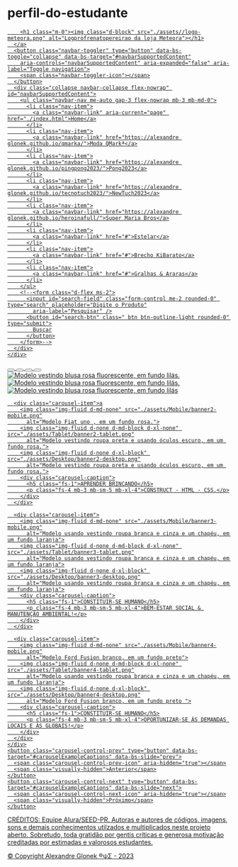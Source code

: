 # perfil-do-estudante
<!DOCTYPE html>
<html lang="pt-br">
<head>
  <meta charset="UTF-8" />
  <meta name="viewport" content="width=device-width, initial-scale=1.0" />
  <link rel="shortcut icon" href="./assets/favicon.png" type="image/x-icon">
  <title>Meu Banner</title>
  <link rel="stylesheet" href="https://cdn.jsdelivr.net/npm/bootstrap-icons@1.10.5/font/bootstrap-icons.css">
  <link href="https://cdn.jsdelivr.net/npm/bootstrap@5.0.2/dist/css/bootstrap.min.css" rel="stylesheet"
    integrity="sha384-EVSTQN3/azprG1Anm3QDgpJLIm9Nao0Yz1ztcQTwFspd3yD65VohhpuuCOmLASjC" crossorigin="anonymous" />
  <link rel="stylesheet" href="styles.css">
</head>
 
<body>
  <!-- header/navbar -->
  <nav class="navbar navbar-expand-md navbar-light bg-black navbar-dark navbar-fixed">
    <div class="container-fluid">
      <a class="navbar-brand" href="./index.html">
       
        <h1 class="m-0"><img class="d-block" src="./assets//logo-meteora.png" alt="Logprofrenatopereirao da loja Meteora"></h1>
      </a>
      <button class="navbar-toggler" type="button" data-bs-toggle="collapse" data-bs-target="#navbarSupportedContent"
        aria-controls="navbarSupportedContent" aria-expanded="false" aria-label="Toggle navigation">
        <span class="navbar-toggler-icon"></span>
      </button>
      <div class="collapse navbar-collapse flex-nowrap" id="navbarSupportedContent">
        <ul class="navbar-nav me-auto gap-3 flex-nowrap mb-3 mb-md-0">
          <li class="nav-item">
            <a class="navbar-link" aria-current="page" href="./index.html">Home</a>
          </li>
          <li class="nav-item">
            <a class="navbar-link" href="https://alexandre glonek.github.io/qmarka/">Moda QMarkª</a>
          </li>
          <li class="nav-item">
            <a class="navbar-link" href="https://alexandre glonek.github.io/pingpong2023/">Pong2023</a>
          </li>
          <li class="nav-item">
            <a class="navbar-link" href="https://alexandre glonek.github.io/tecnotuch2023/">NewTuch2023</a>
          </li>
          <li class="nav-item">
            <a class="navbar-link" href="https://alexandre glonek.github.io/heroinafull/">Super Maria Bros</a>
          </li>
          <li class="nav-item">
            <a class="navbar-link" href="#">Estelar</a>
          </li>
          <li class="nav-item">
            <a class="navbar-link" href="#">Brecho KiBarato</a>
          </li>
          <li class="nav-item">
            <a class="navbar-link" href="#">Gralhas & Araras</a>
          </li>
        </ul>
        <!--<form class="d-flex ms-2">
          <input id="search-field" class="form-control me-2 rounded-0" type="search" placeholder="Digite o Produto"
            aria-label="Pesquisar" />
          <button id="search-btn" class=" btn btn-outline-light rounded-0" type="submit">
            Buscar
          </button>
        </form>-->
      </div>
    </div>
  </nav>

  <!-- carousel. Para alterar o número de slides, altere o número na linha "carousel slide mb-4 carousel"-->
  <div id="carouselExampleCaptions" class="carousel slide mb-4 carousel" data-bs-ride="carousel">
    <div class="carousel-indicators">
      <button type="button" data-bs-target="#carouselExampleCaptions" data-bs-slide-to="0" class="active"
        aria-current="true" aria-label="Slide 1"></button>
      <button type="button" data-bs-target="#carouselExampleCaptions" data-bs-slide-to="1"
        aria-label="Slide 2"></button>
      <button type="button" data-bs-target="#carouselExampleCaptions" data-bs-slide-to="2"
        aria-label="Slide 3"></button>
      <button type="button" data-bs-target="#carouselExampleCaptions" data-bs-slide-to="3"
        aria-label="Slide 4"></button>
    </div>
    <div class="carousel-inner">
      <div class="carousel-item active">
        <img class="img-fluid d-md-none" src="./assets/Mobile/banner1-mobile.png"
          alt="Modelo vestindo blusa rosa fluorescente, em fundo lilás.">
        <img class="img-fluid d-none d-md-block d-xl-none" src="./assets/Tablet/banner1-tablet.png"
          alt="Modelo vestindo blusa rosa fluorescente, em fundo lilás.">
        <img class="img-fluid d-none d-xl-block w-100" src="./assets/Desktop/banner1-desktop.png"
          alt="Modelo vestindo blusa rosa fluorescente, em fundo lilás">
      </div>

      <div class="carousel-item">a
        <img class="img-fluid d-md-none" src="./assets/Mobile/banner2-mobile.png"
          alt="Modelo Fiat uno , em um fundo rosa.">
        <img class="img-fluid d-none d-md-block d-xl-none" src="./assets/Tablet/banner2-tablet.png"
          alt="Modelo vestindo roupa preta e usando óculos escuro, em um fundo rosa.">
        <img class="img-fluid d-none d-xl-block" src="./assets/Desktop/banner2-desktop.png"
          alt="Modelo vestindo roupa preta e usando óculos escuro, em um fundo rosa.">
        <div class="carousel-caption">
          <h5 class="fs-1">APRENDER BRINCANDO</h5>
          <p class="fs-4 mb-3 mb-sm-5 mb-xl-4">CONSTRUCT - HTML - CSS.</p>
        </div>
      </div>

      <div class="carousel-item">
        <img class="img-fluid d-md-none" src="./assets/Mobile/banner3-mobile.png"
          alt="Modelo usando vestindo roupa branca e cinza e um chapéu, em um fundo laranja">
        <img class="img-fluid d-none d-md-block d-xl-none" src="./assets/Tablet/banner3-tablet.png"
          alt="Modelo usando vestindo roupa branca e cinza e um chapéu, em um fundo laranja">
        <img class="img-fluid d-none d-xl-block" src="./assets/Desktop/banner3-desktop.png"
          alt="Modelo usando vestindo roupa branca e cinza e um chapéu, em um fundo laranja">
        <div class="carousel-caption">
          <h5 class="fs-1">CONSTITUIR-SE HUMANO</h5>
          <p class="fs-4 mb-3 mb-sm-5 mb-xl-4">BEM-ESTAR SOCIAL & MANUTENÇÃO AMBIENTAL!</p>
        </div>
      </div>

      <div class="carousel-item">
        <img class="img-fluid d-md-none" src="./assets/Mobile/banner4-mobile.png"
          alt="Modelo Ford Fusion branco, em um fundo preto">
        <img class="img-fluid d-none d-md-block d-xl-none" src="./assets/Tablet/banner4-tablet.png"
          alt="Modelo usando vestindo roupa branca e cinza e um chapéu, em um fundo laranja">
        <img class="img-fluid d-none d-xl-block" src="./assets/Desktop/banner4-desktop.png"
          alt="Modelo Ford Fusion branco, em um fundo preto ">
        <div class="carousel-caption">
          <h5 class="fs-1">CONSTITUIR-SE HUMANO</h5>
          <p class="fs-4 mb-3 mb-sm-5 mb-xl-4">OPORTUNIZAR-SE ÀS DEMANDAS LOCAIS E ÀS GLOBAIS!</p>
        </div>
      </div>
    </div>
    <button class="carousel-control-prev" type="button" data-bs-target="#carouselExampleCaptions" data-bs-slide="prev">
      <span class="carousel-control-prev-icon" aria-hidden="true"></span>
      <span class="visually-hidden">Anterior</span>
    </button>
    <button class="carousel-control-next" type="button" data-bs-target="#carouselExampleCaptions" data-bs-slide="next">
      <span class="carousel-control-next-icon" aria-hidden="true"></span>
      <span class="visually-hidden">Próximo</span>
    </button>
  </div>

  
  <!-- footer -->
  <footer class="text-justify bg-black text-light">
    <p class="p-3 m-0">CRÉDITOS: Equipe Alura/SEED-PR. Autoras e autores de códigos, imagens, sons e demais conhecimentos utilzados e multiplicados neste projeto aberto. Sobretudo, toda gratidão por gentis críticas e generosa motivação creditadas por estimadas e valorosos estudantes.
      <div class="text-center copyright">© Copyright Alexandre Glonek ®ψΣ - 2023</div></p>
  </footer>

  <script src="https://cdn.jsdelivr.net/npm/bootstrap@5.0.2/dist/js/bootstrap.bundle.min.js"
    integrity="sha384-MrcW6ZMFYlzcLA8Nl+NtUVF0sA7MsXsP1UyJoMp4YLEuNSfAP+JcXn/tWtIaxVXM"
    crossorigin="anonymous"></script>
  <script src="./src/scripts/conectar.js" type="module"></script>
  <script src="./src/scripts/writeProducts.js" type="module"></script>
  <script src="./src/scripts/modal.js" type="module"></script>
  <script src="./src/scripts/filter.js" type="module"></script>
  <script src="./src/scripts/search.js" type="module"></script>
  <script src="./src/scripts/emailForm.js" type="module"></script>
</body>
</html>
